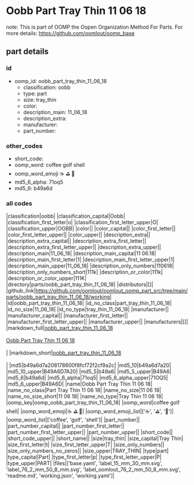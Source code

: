 # Oobb Part Tray Thin 11 06 18  

note: This is part of OOMP the Oopen Organization Method For Parts. For more details: https://github.com/oomlout/oomp_base

##  part details





### id
* oomp_id: oobb_part_tray_thin_11_06_18
  * classification: oobb
  * type: part
  * size: tray_thin
  * color: 
  * description_main: 11_06_18
  * description_extra: 
  * manufacturer: 
  * part_number: 

### other_codes
* short_code: 
* oomp_word: coffee golf shell
* oomp_word_emoji :coffee: :golf: :shell:
* md5_6_alpha: 71oq5
* md5_6: b49a6d

### all codes 
|classification|oobb|
|classification_capital|Oobb|
|classification_first_letter|o|
|classification_first_letter_upper|O|
|classification_upper|OOBB|
|color||
|color_capital||
|color_first_letter||
|color_first_letter_upper||
|color_upper||
|description_extra||
|description_extra_capital||
|description_extra_first_letter||
|description_extra_first_letter_upper||
|description_extra_upper||
|description_main|11_06_18|
|description_main_capital|11 06.18|
|description_main_first_letter|1|
|description_main_first_letter_upper|1|
|description_main_upper|11_06_18|
|description_only_numbers|110618|
|description_only_numbers_short|111k|
|description_or_color|111k|
|description_or_color_upper|111K|
|directory|parts/oobb_part_tray_thin_11_06_18|
|distributors|[]|
|github_link|https://github.com/oomlout/oomlout_oomp_part_src/tree/main/parts/oobb_part_tray_thin_11_06_18/working|
|id|oobb_part_tray_thin_11_06_18|
|id_no_class|part_tray_thin_11_06_18|
|id_no_size|11_06_18|
|id_no_type|tray_thin_11_06_18|
|manufacturer||
|manufacturer_capital||
|manufacturer_first_letter||
|manufacturer_first_letter_upper||
|manufacturer_upper||
|manufacturers|[]|
|markdown_full|[oobb_part_tray_thin_11_06_18](https://github.com/oomlout/oomlout_oomp_part_src/tree/main/parts/oobb_part_tray_thin_11_06_18/working)<br>[](https://github.com/oomlout/oomlout_oomp_part_src/tree/main/parts/oobb_part_tray_thin_11_06_18/working)<br>[Oobb Part Tray Thin 11 06 18](https://github.com/oomlout/oomlout_oomp_part_src/tree/main/parts/oobb_part_tray_thin_11_06_18/working)<br><br>|
|markdown_short|[oobb_part_tray_thin_11_06_18](https://github.com/oomlout/oomlout_oomp_part_src/tree/main/parts/oobb_part_tray_thin_11_06_18/working)<br><br>|
|md5|b49a6d7a208178600f8fcf72f2cf9a2c|
|md5_10|b49a6d7a20|
|md5_10_upper|B49A6D7A20|
|md5_5|b49a6|
|md5_5_upper|B49A6|
|md5_6|b49a6d|
|md5_6_alpha|71oq5|
|md5_6_alpha_upper|71OQ5|
|md5_6_upper|B49A6D|
|name|Oobb Part Tray Thin 11 06 18|
|name_no_class|Part Tray Thin 11 06 18|
|name_no_size|11 06 18|
|name_no_size_short|11 06 18|
|name_no_type|Tray Thin 11 06 18|
|oomp_key|oomp_oobb_part_tray_thin_11_06_18|
|oomp_word|coffee golf shell|
|oomp_word_emoji|:coffee: :golf: :shell:|
|oomp_word_emoji_list|[':coffee:', ':golf:', ':shell:']|
|oomp_word_list|['coffee', 'golf', 'shell']|
|part_number||
|part_number_capital||
|part_number_first_letter||
|part_number_first_letter_upper||
|part_number_upper||
|short_code||
|short_code_upper||
|short_name||
|size|tray_thin|
|size_capital|Tray Thin|
|size_first_letter|t|
|size_first_letter_upper|T|
|size_only_numbers||
|size_only_numbers_no_zeros||
|size_upper|TRAY_THIN|
|type|part|
|type_capital|Part|
|type_first_letter|p|
|type_first_letter_upper|P|
|type_upper|PART|
|files|['base.yaml', 'label_15_mm_30_mm.svg', 'label_76_2_mm_50_8_mm.svg', 'label_oomlout_76_2_mm_50_8_mm.svg', 'readme.md', 'working.json', 'working.yaml']|
